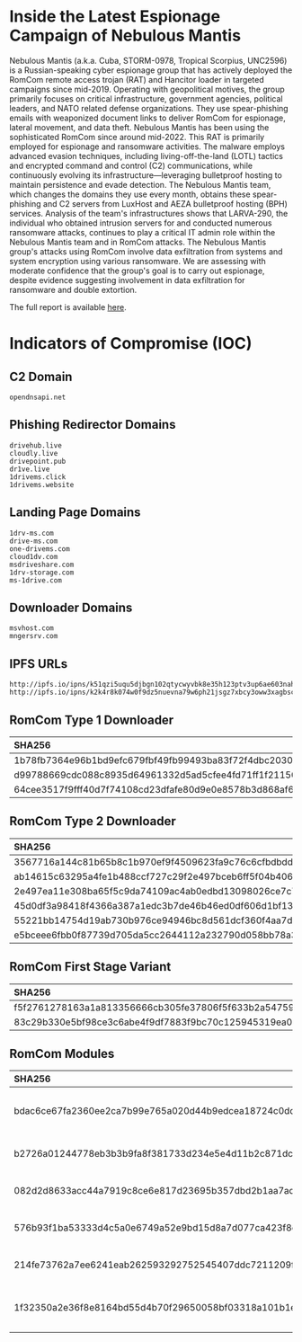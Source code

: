 # Inside the Latest Espionage Campaign of Nebulous Mantis

Nebulous Mantis (a.k.a. Cuba, STORM-0978, Tropical Scorpius, UNC2596) is a Russian-speaking cyber espionage group that has actively deployed the RomCom remote access trojan (RAT) and Hancitor loader in targeted campaigns since mid-2019. Operating with geopolitical motives, the group primarily focuses on critical infrastructure, government agencies, political leaders, and NATO related defense organizations. They use spear-phishing emails with weaponized document links to deliver RomCom for espionage, lateral movement, and data theft. Nebulous Mantis has been using the sophisticated RomCom since around mid-2022. This RAT is primarily employed for espionage and ransomware activities. The malware employs advanced evasion techniques, including living-off-the-land (LOTL) tactics and encrypted command and control (C2) communications, while continuously evolving its infrastructure—leveraging bulletproof hosting to maintain persistence and evade detection. The Nebulous Mantis team, which changes the domains they use every month, obtains these spear-phishing and C2 servers from LuxHost and AEZA bulletproof hosting (BPH) services. Analysis of the team's infrastructures shows that LARVA-290, the individual who obtained intrusion servers for and conducted numerous ransomware attacks, continues to play a critical IT admin role within the Nebulous Mantis team and in RomCom attacks. The Nebulous Mantis group's attacks using RomCom involve data exfiltration from systems and system encryption using various ransomware. We are assessing with moderate confidence that the group's goal is to carry out espionage, despite evidence suggesting involvement in data exfiltration for ransomware and double extortion.

The full report is available [here](https://catalyst.prodaft.com/public/report/inside-the-latest-espionage-campaign-of-nebulous-mantis).


# Indicators of Compromise (IOC)

## C2 Domain
```
opendnsapi.net
```

## Phishing Redirector Domains
```
drivehub.live
cloudly.live
drivepoint.pub
dr1ve.live
1drivems.click
1drivems.website
```

## Landing Page Domains
```
1drv-ms.com
drive-ms.com
one-drivems.com
cloud1dv.com
msdriveshare.com
1drv-storage.com
ms-1drive.com
```

## Downloader Domains
```
msvhost.com
mngersrv.com
```

## IPFS URLs
```
http://ipfs.io/ipns/k51qzi5uqu5djbgn102qtycwyvbk8e35h123ptv3up6ae603nahqwrpkkocacq
http://ipfs.io/ipns/k2k4r8k074w0f9dz5nuevna79w6ph21jsgz7xbcy3oww3xagbscvb37m
```

## RomCom Type 1 Downloader

| SHA256                                                           | 
| :----------------------------------------------------------------|
| 1b78fb7364e96b1bd9efc679fbf49fb99493ba83f72f4dbc2030c3173c6dae16 |
| d99788669cdc088c8935d64961332d5ad5cfee4fd71ff1f2115078f4340a6a99 |
| 64cee3517f9fff40d7f74108cd23dfafe80d9e0e8578b3d868af6d494c6a839c |


## RomCom Type 2 Downloader
| SHA256                                                           | 
| :----------------------------------------------------------------|
| 3567716a144c81b65b8c1b970ef9f4509623fa9c76c6cfbdbddc2af9b2f3541f |
| ab14615c63295a4fe1b488ccf727c29f2e497bceb6ff5f04b40625bd76fa696f |
| 2e497ea11e308ba65f5c9da74109ac4ab0edbd13098026ce7c7381a2f70a2915 |
| 45d0df3a98418f4366a387a1edc3b7de46b46ed0df606d1bf133e959cec2e67d |
| 55221bb14754d19ab730b976ce94946bc8d561dcf360f4aa7df4d8977143b9ce |
| e5bceee6fbb0f87739d705da5cc2644112a232790d058bb78a3ca1cdda525758 |

## RomCom First Stage Variant
| SHA256                                                           | 
| :----------------------------------------------------------------|
| f5f2761278163a1a813356666cb305fe37806f5f633b2a5475997f10d24fb3d4 | 
| 83c29b330e5bf98ce3c6abe4f9df7883f9bc70c125945319ea0218924dea5ccf |

## RomCom Modules
| SHA256                                                           | Module                          |
| :----------------------------------------------------------------| --------------------------------|
| bdac6ce67fa2360ee2ca7b99e765a020d44b9edcea18724c0dd9f52fb6b02d6f | RomCom Xored Module (Decrypted) |
| b2726a01244778eb3b3b9fa8f381733d234e5e4d11b2c871dc7322d49fbf5887 | RomCom Xored Module             |
| 082d2d8633acc44a7919c8ce6e817d23695b357dbd2b1aa7add2496a4ed1ac3f | RomCom Stealer Module           |
| 576b93f1ba53333d4c5a0e6749a52e9bd15d8a7d077ca423f8ceb9b9195d653e | RomCom Stealer Module           |
| 214fe73762a7ee6241eab262593292752545407ddc7211209f3bb4347f3f9315 | RomCom Encrypted Stealer        |
| 1f32350a2e36f8e8164bd55d4b70f29650058bf03318a101b1e82a0916d7c83a | RomCom Stealer Module Loader    |

